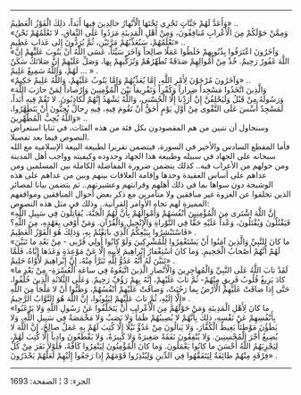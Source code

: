 ------------------------------------------------------------------------

وَأَعَدَّ لَهُمْ جَنَّاتٍ تَجْرِي تَحْتَهَا الْأَنْهارُ خالِدِينَ فِيها أَبَداً، ذلِكَ الْفَوْزُ الْعَظِيمُ»
..  
«وَمِمَّنْ حَوْلَكُمْ مِنَ الْأَعْرابِ مُنافِقُونَ، وَمِنْ أَهْلِ الْمَدِينَةِ مَرَدُوا عَلَى النِّفاقِ، لا
تَعْلَمُهُمْ نَحْنُ نَعْلَمُهُمْ، سَنُعَذِّبُهُمْ مَرَّتَيْنِ، ثُمَّ يُرَدُّونَ إِلى عَذابٍ عَظِيمٍ» ..  
«وَآخَرُونَ اعْتَرَفُوا بِذُنُوبِهِمْ خَلَطُوا عَمَلًا صالِحاً وَآخَرَ سَيِّئاً، عَسَى اللَّهُ أَنْ يَتُوبَ
عَلَيْهِمْ إِنَّ اللَّهَ غَفُورٌ رَحِيمٌ. خُذْ مِنْ أَمْوالِهِمْ صَدَقَةً تُطَهِّرُهُمْ وَتُزَكِّيهِمْ بِها، وَصَلِّ
عَلَيْهِمْ إِنَّ صَلاتَكَ سَكَنٌ لَهُمْ، وَاللَّهُ سَمِيعٌ عَلِيمٌ ... » .  
«وَآخَرُونَ مُرْجَوْنَ لِأَمْرِ اللَّهِ، إِمَّا يُعَذِّبُهُمْ وَإِمَّا يَتُوبُ عَلَيْهِمْ، وَاللَّهُ عَلِيمٌ حَكِيمٌ»
..  
«وَالَّذِينَ اتَّخَذُوا مَسْجِداً ضِراراً وَكُفْراً وَتَفْرِيقاً بَيْنَ الْمُؤْمِنِينَ وَإِرْصاداً لِمَنْ حارَبَ
اللَّهَ وَرَسُولَهُ مِنْ قَبْلُ وَلَيَحْلِفُنَّ إِنْ أَرَدْنا إِلَّا الْحُسْنى، وَاللَّهُ يَشْهَدُ إِنَّهُمْ لَكاذِبُونَ.
لا تَقُمْ فِيهِ أَبَداً، لَمَسْجِدٌ أُسِّسَ عَلَى التَّقْوى مِنْ أَوَّلِ يَوْمٍ أَحَقُّ أَنْ تَقُومَ فِيهِ، فِيهِ
رِجالٌ يُحِبُّونَ أَنْ يَتَطَهَّرُوا، وَاللَّهُ يُحِبُّ الْمُطَّهِّرِينَ» ..  
وسنحاول أن نتبين من هم المقصودون بكل فئة من هذه الفئات، في ثنايا استعراض
النصوص فيما بعد تفصيلا.  
فأما المقطع السادس والأخير في السورة، فيتضمن تقريرا لطبيعة البيعة
الإسلامية مع الله سبحانه على الجهاد في سبيله وطبيعة هذا الجهاد وحدوده
وكيفيته وواجب أهل المدينة ومن حولهم من الأعراب فيه.. كذلك يتضمن ضرورة
المفاضلة الكاملة بين المسلمين ومن عداهم على أساس العقيدة وحدها وإقامة
العلاقات بينهم وبين من عداهم على هذه الوشيجة دون سواها بما في ذلك أهلهم
وقرابتهم وعشيرتهم.. ثم يتضمن بيانا لمصائر الذين تخلفوا عن الغزوة غير
منافقين ولا متآمرين مع ذكر بعض أحوال المنافقين ومواقفهم المميزة لهم تجاه
الأوامر القرآنية.. وذلك في مثل هذه النصوص:  
«إِنَّ اللَّهَ اشْتَرى مِنَ الْمُؤْمِنِينَ أَنْفُسَهُمْ وَأَمْوالَهُمْ بِأَنَّ لَهُمُ الْجَنَّةَ، يُقاتِلُونَ فِي
سَبِيلِ اللَّهِ فَيَقْتُلُونَ وَيُقْتَلُونَ، وَعْداً عَلَيْهِ حَقًّا فِي التَّوْراةِ وَالْإِنْجِيلِ وَالْقُرْآنِ.
وَمَنْ أَوْفى بِعَهْدِهِ، مِنَ اللَّهِ؟ فَاسْتَبْشِرُوا بِبَيْعِكُمُ الَّذِي بايَعْتُمْ بِهِ، وَذلِكَ هُوَ الْفَوْزُ
الْعَظِيمُ» .  
«ما كانَ لِلنَّبِيِّ وَالَّذِينَ آمَنُوا أَنْ يَسْتَغْفِرُوا لِلْمُشْرِكِينَ وَلَوْ كانُوا أُولِي قُرْبى - مِنْ
بَعْدِ ما تَبَيَّنَ لَهُمْ أَنَّهُمْ أَصْحابُ الْجَحِيمِ. وَما كانَ اسْتِغْفارُ إِبْراهِيمَ لِأَبِيهِ إِلَّا عَنْ
مَوْعِدَةٍ وَعَدَها إِيَّاهُ، فَلَمَّا تَبَيَّنَ لَهُ أَنَّهُ عَدُوٌّ لِلَّهِ تَبَرَّأَ مِنْهُ، إِنَّ إِبْراهِيمَ لَأَوَّاهٌ
حَلِيمٌ» .  
«لَقَدْ تابَ اللَّهُ عَلَى النَّبِيِّ وَالْمُهاجِرِينَ وَالْأَنْصارِ الَّذِينَ اتَّبَعُوهُ فِي ساعَةِ الْعُسْرَةِ-
مِنْ بَعْدِ ما كادَ يَزِيغُ قُلُوبُ فَرِيقٍ مِنْهُمْ- ثُمَّ تابَ عَلَيْهِمْ، إِنَّهُ بِهِمْ رَؤُفٌ رَحِيمٌ. وَعَلَى
الثَّلاثَةِ الَّذِينَ خُلِّفُوا، حَتَّى إِذا ضاقَتْ عَلَيْهِمُ الْأَرْضُ بِما رَحُبَتْ، وَضاقَتْ عَلَيْهِمْ
أَنْفُسُهُمْ، وَظَنُّوا أَنْ لا مَلْجَأَ مِنَ اللَّهِ إِلَّا إِلَيْهِ، ثُمَّ تابَ عَلَيْهِمْ لِيَتُوبُوا، إِنَّ اللَّهَ
هُوَ التَّوَّابُ الرَّحِيمُ» .  
«ما كانَ لِأَهْلِ الْمَدِينَةِ وَمَنْ حَوْلَهُمْ مِنَ الْأَعْرابِ أَنْ يَتَخَلَّفُوا عَنْ رَسُولِ اللَّهِ وَلا
يَرْغَبُوا بِأَنْفُسِهِمْ عَنْ نَفْسِهِ، ذلِكَ بِأَنَّهُمْ لا يُصِيبُهُمْ ظَمَأٌ وَلا نَصَبٌ وَلا مَخْمَصَةٌ فِي
سَبِيلِ اللَّهِ، وَلا يَطَؤُنَ مَوْطِئاً يَغِيظُ الْكُفَّارَ، وَلا يَنالُونَ مِنْ عَدُوٍّ نَيْلًا إِلَّا كُتِبَ
لَهُمْ بِهِ عَمَلٌ صالِحٌ، إِنَّ اللَّهَ لا يُضِيعُ أَجْرَ الْمُحْسِنِينَ. وَلا يُنْفِقُونَ نَفَقَةً صَغِيرَةً وَلا
كَبِيرَةً، وَلا يَقْطَعُونَ وادِياً إِلَّا كُتِبَ لَهُمْ، لِيَجْزِيَهُمُ اللَّهُ أَحْسَنَ ما كانُوا يَعْمَلُونَ.
وَما كانَ الْمُؤْمِنُونَ لِيَنْفِرُوا كَافَّةً، فَلَوْلا نَفَرَ مِنْ كُلِّ فِرْقَةٍ مِنْهُمْ طائِفَةٌ لِيَتَفَقَّهُوا
فِي الدِّينِ وَلِيُنْذِرُوا قَوْمَهُمْ إِذا رَجَعُوا إِلَيْهِمْ لَعَلَّهُمْ يَحْذَرُونَ» .

------------------------------------------------------------------------

الجزء: 3 ¦ الصفحة: 1693
